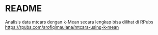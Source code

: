 # README

Analisis data mtcars dengan k-Mean secara lengkap bisa dilihat di RPubs https://rpubs.com/arofiqimaulana/mtcars-using-k-mean